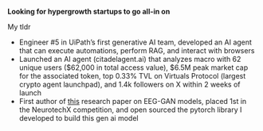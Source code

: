 **Looking for hypergrowth startups to go all-in on**

My tldr
- Engineer #5 in UiPath’s first generative AI team, developed an AI agent that can execute automations, perform RAG, and interact with browsers
- Launched an AI agent (citadelagent.ai) that analyzes macro with 62 unique users ($62,000 in total access value), $6.5M peak market cap for the associated token, top 0.33% TVL on Virtuals Protocol (largest crypto agent launchpad), and 1.4k followers on X within 2 weeks of launch
- First author of [this](https://arxiv.org/abs/2402.09453v1) research paper on EEG-GAN models, placed 1st in the NeurotechX competition, and open sourced the pytorch library I developed to build this gen ai model
